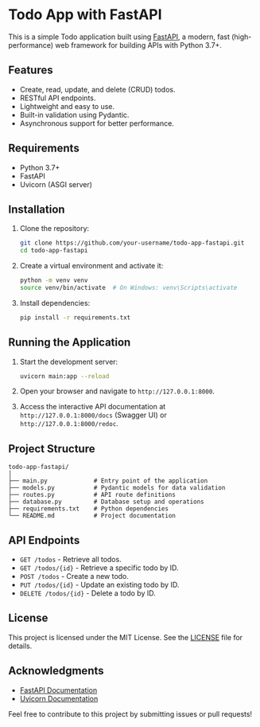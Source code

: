 # Todo App with FastAPI

This is a simple Todo application built using [FastAPI](https://fastapi.tiangolo.com/), a modern, fast (high-performance) web framework for building APIs with Python 3.7+.

## Features

- Create, read, update, and delete (CRUD) todos.
- RESTful API endpoints.
- Lightweight and easy to use.
- Built-in validation using Pydantic.
- Asynchronous support for better performance.

## Requirements

- Python 3.7+
- FastAPI
- Uvicorn (ASGI server)

## Installation

1. Clone the repository:

    ```bash
    git clone https://github.com/your-username/todo-app-fastapi.git
    cd todo-app-fastapi
    ```

2. Create a virtual environment and activate it:

    ```bash
    python -m venv venv
    source venv/bin/activate  # On Windows: venv\Scripts\activate
    ```

3. Install dependencies:

    ```bash
    pip install -r requirements.txt
    ```

## Running the Application

1. Start the development server:

    ```bash
    uvicorn main:app --reload
    ```

2. Open your browser and navigate to `http://127.0.0.1:8000`.

3. Access the interactive API documentation at `http://127.0.0.1:8000/docs` (Swagger UI) or `http://127.0.0.1:8000/redoc`.

## Project Structure

```
todo-app-fastapi/
│
├── main.py             # Entry point of the application
├── models.py           # Pydantic models for data validation
├── routes.py           # API route definitions
├── database.py         # Database setup and operations
├── requirements.txt    # Python dependencies
└── README.md           # Project documentation
```

## API Endpoints

- `GET /todos` - Retrieve all todos.
- `GET /todos/{id}` - Retrieve a specific todo by ID.
- `POST /todos` - Create a new todo.
- `PUT /todos/{id}` - Update an existing todo by ID.
- `DELETE /todos/{id}` - Delete a todo by ID.

## License

This project is licensed under the MIT License. See the [LICENSE](LICENSE) file for details.

## Acknowledgments

- [FastAPI Documentation](https://fastapi.tiangolo.com/)
- [Uvicorn Documentation](https://www.uvicorn.org/)

Feel free to contribute to this project by submitting issues or pull requests!